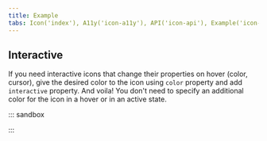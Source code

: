 ```yaml
---
title: Example
tabs: Icon('index'), A11y('icon-a11y'), API('icon-api'), Example('icon-code'), Changelog('icon-changelog')
---
```


## Interactive

If you need interactive icons that change their properties on hover (color, cursor), give the desired color to the icon using `color` property and add `interactive` property. And voila! You don't need to specify an additional color for the icon in a hover or in an active state.

::: sandbox

<script lang="tsx">
import React from 'react';
import LinkExternalM from '@semcore/ui/icon/LinkExternal/m';

const Demo = () => (
  <LinkExternalM interactive aria-label='Go to our awesome article' color='stone' />
);
</script>

:::
